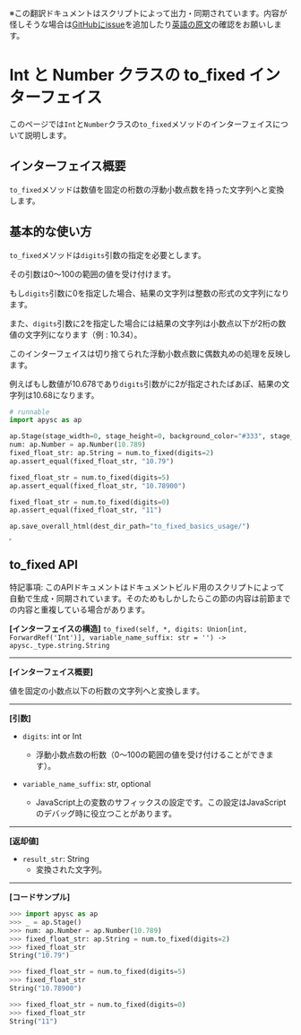 <span class="inconspicuous-txt">※この翻訳ドキュメントはスクリプトによって出力・同期されています。内容が怪しそうな場合は<a href="https://github.com/simon-ritchie/apysc/issues" target="_blank">GitHubにissue</a>を追加したり[英語の原文](https://simon-ritchie.github.io/apysc/en/int_and_number_to_fixed.html)の確認をお願いします。</span>

# Int と Number クラスの to_fixed インターフェイス

このページでは`Int`と`Number`クラスの`to_fixed`メソッドのインターフェイスについて説明します。

## インターフェイス概要

`to_fixed`メソッドは数値を固定の桁数の浮動小数点数を持った文字列へと変換します。

## 基本的な使い方

`to_fixed`メソッドは`digits`引数の指定を必要とします。

その引数は0～100の範囲の値を受け付けます。

もし`digits`引数に0を指定した場合、結果の文字列は整数の形式の文字列になります。

また、`digits`引数に2を指定した場合には結果の文字列は小数点以下が2桁の数値の文字列になります（例 : 10.34）。

このインターフェイスは切り捨てられた浮動小数点数に偶数丸めの処理を反映します。

例えばもし数値が10.678であり`digits`引数がに2が指定されたばあぽ、結果の文字列は10.68になります。

```py
# runnable
import apysc as ap

ap.Stage(stage_width=0, stage_height=0, background_color="#333", stage_elem_id="stage")
num: ap.Number = ap.Number(10.789)
fixed_float_str: ap.String = num.to_fixed(digits=2)
ap.assert_equal(fixed_float_str, "10.79")

fixed_float_str = num.to_fixed(digits=5)
ap.assert_equal(fixed_float_str, "10.78900")

fixed_float_str = num.to_fixed(digits=0)
ap.assert_equal(fixed_float_str, "11")

ap.save_overall_html(dest_dir_path="to_fixed_basics_usage/")
```

<iframe src="static/to_fixed_basics_usage/index.html" width="0" height="0"></iframe>

## to_fixed API

<span class="inconspicuous-txt">特記事項: このAPIドキュメントはドキュメントビルド用のスクリプトによって自動で生成・同期されています。そのためもしかしたらこの節の内容は前節までの内容と重複している場合があります。</span>

**[インターフェイスの構造]** `to_fixed(self, *, digits: Union[int, ForwardRef('Int')], variable_name_suffix: str = '') -> apysc._type.string.String`<hr>

**[インターフェイス概要]**

値を固定の小数点以下の桁数の文字列へと変換します。<hr>

**[引数]**

- `digits`: int or Int
  - 浮動小数点数の桁数（0～100の範囲の値を受け付けることができます）。

- `variable_name_suffix`: str, optional
  - JavaScript上の変数のサフィックスの設定です。この設定はJavaScriptのデバッグ時に役立つことがあります。

<hr>

**[返却値]**

- `result_str`: String
  - 変換された文字列。

<hr>

**[コードサンプル]**

```py
>>> import apysc as ap
>>> _ = ap.Stage()
>>> num: ap.Number = ap.Number(10.789)
>>> fixed_float_str: ap.String = num.to_fixed(digits=2)
>>> fixed_float_str
String("10.79")

>>> fixed_float_str = num.to_fixed(digits=5)
>>> fixed_float_str
String("10.78900")

>>> fixed_float_str = num.to_fixed(digits=0)
>>> fixed_float_str
String("11")
```